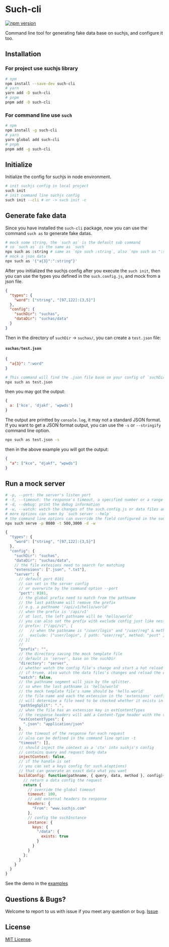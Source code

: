 # Such-cli
[![npm version](https://badge.fury.io/js/such-cli.svg)](https://badge.fury.io/js/such-cli)

Command line tool for generating fake data base on suchjs, and configure it too.
## Installation

### For project use suchjs library

```bash 
# npm
npm install --save-dev such-cli
# yarn
yarn add -D such-cli
# pnpm
pnpm add -D such-cli
```

### For command line use `such`
```bash 
# npm
npm install -g such-cli
# yarn
yarn global add such-cli
# pnpm
pnpm add -g such-cli
```


## Initialize

Initialize the config for suchjs in node environment.

```bash
# init suchjs config in local project
such init
# init command line suchjs config
such init --cli # or -> such init -c
```

## Generate fake data

Since you have installed the `such-cli` package, now you can use the command `such as` to generate fake datas.

```bash
# mock some string, the `such as` is the default sub command
# so `such as` is the same as `such`
npx such as :string # same as `npx such :string`, also `npx such as ":string"`
# mock a json data
npx such as '{"a{3}":":string"}'
```

After you initialized the suchjs config after you execute the `such init`, then you can use the types you defined in the `such.config.js`, and mock from a json file.

```json
{
  "types": {
    "word": ["string", "[97,122]:{3,5}"]
  },
  "config": {
    "suchDir": "suchas",
    "dataDir": "suchas/data"
  }
}
```

Then in the directory of `suchDir` -> `suchas/`, you can create a `test.json` file:

#### `suchas/test.json`

```json
{
  "a{3}": ":word"
}
```

```bash
# This command will find the .json file base on your config of `suchDir`
npx such as test.json
```

then you may got the output:

```javascript
{
  a: ['kce', 'djakf', 'wpwds']
}
```

The output are printted by `console.log`, it may not a standard JSON format. If you want to get a JSON format output, you can use the `-s` or `--stringify` command line option.

```bash
npx such as test.json -s
```

then in the above example you will got the output:

```json
{
  "a": ["kce", "djakf", "wpwds"]
}
```

## Run a mock server

```bash
# -p, --port: the server's listen port
# -t, --timeout: the response's timeout, a specified number or a range for random
# -d, --debug: print the debug information
# -w, --watch: watch the changes of the such.config.js or data files and start a hot reload. 
# more options can seen by `such server --help`
# the command line options can override the field configured in the such.config.js 
npx such serve -p 8080 -t 500,3000 -d -w

```

```javascript
{
  "types": {
    "word": ["string", "[97,122]:{3,5}"]
  },
  "config": {
    "suchDir": "suchas",
    "dataDir": "suchas/data",
    // the file extesions need to search for matching
    "extensions": [".json", ".txt"], 
    "server": {
      // default port 8181
      // can set in the server config
      // or overwrite by the command option --port
      "port": 8181,
      // the global prefix need to match from the pathname
      // the last pathname will remove the prefix
      // e.g. a pathname '/api/v1/hello/world'
      // when the prefix is '/api/v1'
      // at last, the left pathname will be 'hello/world'
      // you can also set the prefix with exclude config just like nestjs
      // prefix: ["/api/v1", {
      //   // when the pathname is "/user/login" and "/user/reg" & method is post
      //   exclude: ["user/login", { path: "user/reg", method: "post" }]
      // }]
      // 
      "prefix": "",
      // the directory saving the mock template file
      // default is 'server', base on the suchDir
      "directory": "server",
      // whether watch the config file's change and start a hot reload 
      // if truem, also watch the data files's changes and reload the datas. 
      "watch": false,
      // the pathname segment will join by the splitter.
      // so when the last pathname is 'hello/world'
      // the mock template file's name should be 'hello.world'
      // the file name and each the extension in the 'extensions' config 
      // will determine a file need to be checked whether it exists in the serverDir  
      "pathSegSplit": ".",
      // when the file has an extension key in extContentTypes
      // the response headers will add a Content-Type header with the value
      "extContentTypes": {
        ".json": "application/json"
      },
      // the timeout of the response for each request
      // also can be defined in the command line option -t
      "timeout": [],
      // should inject the context as a 'ctx' into suchjs's config
      // contains query and request body data
      injectContext: false,
      // if the handle is set
      // you can set a keys config for such.a(options)
      // that can generate an exact data what you want 
      buildConfig: function(pathname, { query, data, method }, config){
        // return a data config the request
        return {
          // override the global timeout
          timeout: 100,
          // add external headers to response
          headers: {
            "From": "www.suchjs.com"
          },
          // config the suchInstance
          instance: {
            keys: {
              "/data": {
                exists: true
              }
            }
          }
        };
      }
    }
  }
}
```
See the demo in the [examples](./examples/)

## Questions & Bugs?

Welcome to report to us with issue if you meet any question or bug. [Issue](https://github.com/suchjs/such-cli/issues)

## License

[MIT License](./LICENSE).